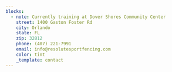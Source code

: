 ```yaml
---
blocks:
  - note: Currently training at Dover Shores Community Center
    street: 1400 Gaston Foster Rd
    city: Orlando
    state: FL
    zip: 32812
    phone: (407) 221-7991
    email: info@resolutesportfencing.com
    color: tint
    _template: contact
---
```


